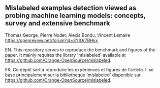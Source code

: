 ## Mislabeled examples detection viewed as probing machine learning models: concepts, survey and extensive benchmark
Thomas George, Pierre Nodet, Alexis Bondu, Vincent Lemaire https://openreview.net/forum?id=3YlOr7BHkx

EN. This repository serves to reproduce the benchmark and figures of the paper. It mainly requires the library 'mislabeled' available at https://github.com/Orange-OpenSource/mislabeled.

FR. Ce dépôt sert à reproduire les expériences et figures de l'article. Il se base principalement sur la bibliothèque 'mislabeled' disponible sur https://github.com/Orange-OpenSource/mislabeled.

